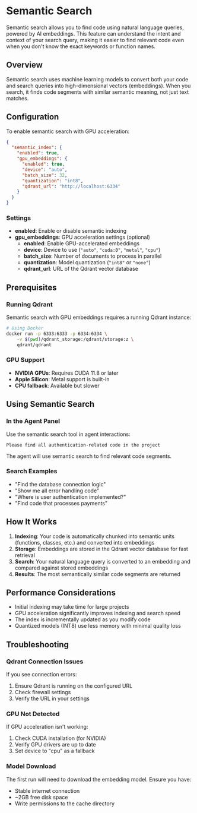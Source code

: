 # Semantic Search

Semantic search allows you to find code using natural language queries, powered by AI embeddings. This feature can understand the intent and context of your search query, making it easier to find relevant code even when you don't know the exact keywords or function names.

## Overview

Semantic search uses machine learning models to convert both your code and search queries into high-dimensional vectors (embeddings). When you search, it finds code segments with similar semantic meaning, not just text matches.

## Configuration

To enable semantic search with GPU acceleration:

```json
{
  "semantic_index": {
    "enabled": true,
    "gpu_embeddings": {
      "enabled": true,
      "device": "auto",
      "batch_size": 32,
      "quantization": "int8",
      "qdrant_url": "http://localhost:6334"
    }
  }
}
```

### Settings

- **enabled**: Enable or disable semantic indexing
- **gpu_embeddings**: GPU acceleration settings (optional)
  - **enabled**: Enable GPU-accelerated embeddings
  - **device**: Device to use (`"auto"`, `"cuda:0"`, `"metal"`, `"cpu"`)
  - **batch_size**: Number of documents to process in parallel
  - **quantization**: Model quantization (`"int8"` or `"none"`)
  - **qdrant_url**: URL of the Qdrant vector database

## Prerequisites

### Running Qdrant

Semantic search with GPU embeddings requires a running Qdrant instance:

```bash
# Using Docker
docker run -p 6333:6333 -p 6334:6334 \
    -v $(pwd)/qdrant_storage:/qdrant/storage:z \
    qdrant/qdrant
```

### GPU Support

- **NVIDIA GPUs**: Requires CUDA 11.8 or later
- **Apple Silicon**: Metal support is built-in
- **CPU fallback**: Available but slower

## Using Semantic Search

### In the Agent Panel

Use the semantic search tool in agent interactions:

```
Please find all authentication-related code in the project
```

The agent will use semantic search to find relevant code segments.

### Search Examples

- "Find the database connection logic"
- "Show me all error handling code"
- "Where is user authentication implemented?"
- "Find code that processes payments"

## How It Works

1. **Indexing**: Your code is automatically chunked into semantic units (functions, classes, etc.) and converted into embeddings
2. **Storage**: Embeddings are stored in the Qdrant vector database for fast retrieval
3. **Search**: Your natural language query is converted to an embedding and compared against stored embeddings
4. **Results**: The most semantically similar code segments are returned

## Performance Considerations

- Initial indexing may take time for large projects
- GPU acceleration significantly improves indexing and search speed
- The index is incrementally updated as you modify code
- Quantized models (INT8) use less memory with minimal quality loss

## Troubleshooting

### Qdrant Connection Issues

If you see connection errors:
1. Ensure Qdrant is running on the configured URL
2. Check firewall settings
3. Verify the URL in your settings

### GPU Not Detected

If GPU acceleration isn't working:
1. Check CUDA installation (for NVIDIA)
2. Verify GPU drivers are up to date
3. Set device to "cpu" as a fallback

### Model Download

The first run will need to download the embedding model. Ensure you have:
- Stable internet connection
- ~2GB free disk space
- Write permissions to the cache directory
